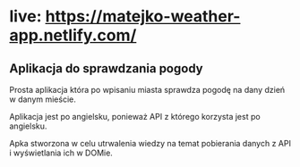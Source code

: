 # live: https://matejko-weather-app.netlify.com/

## Aplikacja do sprawdzania pogody

Prosta aplikacja która po wpisaniu miasta sprawdza pogodę na dany dzień w danym mieście.  

Aplikacja jest po angielsku, ponieważ API z którego korzysta jest po angielsku.  

Apka stworzona w celu utrwalenia wiedzy na temat pobierania danych z API i wyświetlania ich w DOMie.
